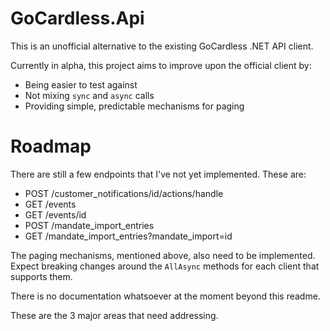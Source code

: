 # GoCardless.Api

This is an unofficial alternative to the existing GoCardless .NET API client.

Currently in alpha, this project aims to improve upon the official client by:

- Being easier to test against
- Not mixing `sync` and `async` calls
- Providing simple, predictable mechanisms for paging

# Roadmap

There are still a few endpoints that I've not yet implemented. These are:

- POST /customer_notifications/id/actions/handle 
- GET /events
- GET /events/id
- POST /mandate_import_entries
- GET /mandate_import_entries?mandate_import=id

The paging mechanisms, mentioned above, also need to be implemented. Expect breaking changes around the `AllAsync` methods for each client that supports them.

There is no documentation whatsoever at the moment beyond this readme. 

These are the 3 major areas that need addressing.
